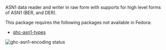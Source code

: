ASN1 data reader and writer in raw form with supports for high level forms of ASN1 (BER, and DER).

This package requires the following packages not available in Fedora:

* [ghc-asn1-types](../ghc-asn1-types)

![ghc-asn1-encoding status](https://copr.fedorainfracloud.org/coprs/dshea/bdcs-haskell-deps/package/ghc-asn1-encoding/status_image/last_build.png)
